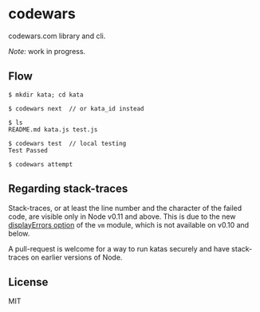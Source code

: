 codewars
========

codewars.com library and cli.

*Note:* work in progress.

Flow
----

```
$ mkdir kata; cd kata

$ codewars next  // or kata_id instead

$ ls
README.md kata.js test.js

$ codewars test  // local testing
Test Passed

$ codewars attempt
```


Regarding stack-traces
----------------------

Stack-traces, or at least the line number and the character
of the failed code, are visible only in Node v0.11 and above. This
is due to the new [displayErrors option](http://nodejs.org/dist/v0.11.11/docs/api/vm.html#vm_script_runinthiscontext_options) of the
`vm` module, which is not available on v0.10 and below.

A pull-request is welcome for a way to run katas securely and
have stack-traces on earlier versions of Node.


License
-------

MIT
